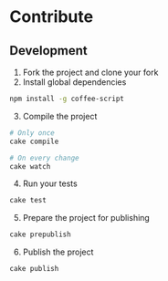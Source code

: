 # Contribute

## Development

1. Fork the project and clone your fork
2. Install global dependencies

  ``` bash
  npm install -g coffee-script
  ```

3. Compile the project

  ``` bash
  # Only once
  cake compile

  # On every change
  cake watch
  ```

4. Run your tests

  ``` bash
  cake test
  ```

5. Prepare the project for publishing

  ``` bash
  cake prepublish
  ```

6. Publish the project

  ``` bash
  cake publish
  ```
